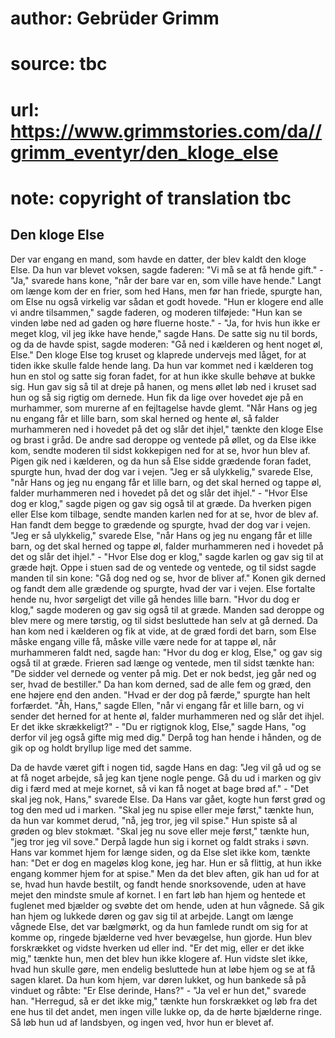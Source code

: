# author: Gebrüder Grimm
# source: tbc
# url: https://www.grimmstories.com/da//grimm_eventyr/den_kloge_else
# note: copyright of translation tbc

## Den kloge Else 

Der var engang en mand, som havde en datter, der blev kaldt den kloge
Else. Da hun var blevet voksen, sagde faderen: "Vi må se at få hende
gift." - "Ja," svarede hans kone, "når der bare var en, som ville
have hende." Langt om længe kom der en frier, som hed Hans, men før han
friede, spurgte han, om Else nu også virkelig var sådan et godt hovede.
"Hun er klogere end alle vi andre tilsammen," sagde faderen, og
moderen tilføjede: "Hun kan se vinden løbe ned ad gaden og høre fluerne
hoste." - "Ja, for hvis hun ikke er meget klog, vil jeg ikke have
hende," sagde Hans. De satte sig nu til bords, og da de havde spist,
sagde moderen: "Gå ned i kælderen og hent noget øl, Else." Den kloge
Else tog kruset og klaprede undervejs med låget, for at tiden ikke
skulle falde hende lang. Da hun var kommet ned i kælderen tog hun en
stol og satte sig foran fadet, for at hun ikke skulle behøve at bukke
sig. Hun gav sig så til at dreje på hanen, og mens øllet løb ned i
kruset sad hun og så sig rigtig om dernede. Hun fik da lige over hovedet
øje på en murhammer, som murerne af en fejltagelse havde glemt. "Når
Hans og jeg nu engang får et lille barn, som skal herned og hente øl, så
falder murhammeren ned i hovedet på det og slår det ihjel," tænkte den
kloge Else og brast i gråd. De andre sad deroppe og ventede på øllet, og
da Else ikke kom, sendte moderen til sidst kokkepigen ned for at se,
hvor hun blev af. Pigen gik ned i kælderen, og da hun så Else sidde
grædende foran fadet, spurgte hun, hvad der dog var i vejen. "Jeg er så
ulykkelig," svarede Else, "når Hans og jeg nu engang får et lille
barn, og det skal herned og tappe øl, falder murhammeren ned i hovedet
på det og slår det ihjel." - "Hvor Else dog er klog," sagde pigen og
gav sig også til at græde. Da hverken pigen eller Else kom tilbage,
sendte manden karlen ned for at se, hvor de blev af. Han fandt dem begge
to grædende og spurgte, hvad der dog var i vejen. "Jeg er så
ulykkelig," svarede Else, "når Hans og jeg nu engang får et lille
barn, og det skal herned og tappe øl, falder murhammeren ned i hovedet
på det og slår det ihjel." - "Hvor Else dog er klog," sagde karlen og
gav sig til at græde højt. Oppe i stuen sad de og ventede og ventede, og
til sidst sagde manden til sin kone: "Gå dog ned og se, hvor de bliver
af." Konen gik derned og fandt dem alle grædende og spurgte, hvad der
var i vejen. Else fortalte hende nu, hvor sørgeligt det ville gå hendes
lille barn. "Hvor du dog er klog," sagde moderen og gav sig også til
at græde. Manden sad deroppe og blev mere og mere tørstig, og til sidst
besluttede han selv at gå derned. Da han kom ned i kælderen og fik at
vide, at de græd fordi det barn, som Else måske engang ville få, måske
ville være nede for at tappe øl, når murhammeren faldt ned, sagde han:
"Hvor du dog er klog, Else," og gav sig også til at græde. Frieren sad
længe og ventede, men til sidst tænkte han: "De sidder vel dernede og
venter på mig. Det er nok bedst, jeg går ned og ser, hvad de
bestiller." Da han kom derned, sad de alle fem og græd, den ene højere
end den anden. "Hvad er der dog på færde," spurgte han helt forfærdet.
"Åh, Hans," sagde Ellen, "når vi engang får et lille barn, og vi
sender det herned for at hente øl, falder murhammeren ned og slår det
ihjel. Er det ikke skrækkeligt?" - "Du er rigtignok klog, Else,"
sagde Hans, "og derfor vil jeg også gifte mig med dig." Derpå tog han
hende i hånden, og de gik op og holdt bryllup lige med det samme.

Da de havde været gift i nogen tid, sagde Hans en dag: "Jeg vil gå ud
og se at få noget arbejde, så jeg kan tjene nogle penge. Gå du ud i
marken og giv dig i færd med at meje kornet, så vi kan få noget at bage
brød af." - "Det skal jeg nok, Hans," svarede Else. Da Hans var gået,
kogte hun først grød og tog den med ud i marken. "Skal jeg nu spise
eller meje først," tænkte hun, da hun var kommet derud, "nå, jeg tror,
jeg vil spise." Hun spiste så al grøden og blev stokmæt. "Skal jeg nu
sove eller meje først," tænkte hun, "jeg tror jeg vil sove." Derpå
lagde hun sig i kornet og faldt straks i søvn. Hans var kommet hjem for
længe siden, og da Else slet ikke kom, tænkte han: "Det er dog en
mageløs klog kone, jeg har. Hun er så flittig, at hun ikke engang kommer
hjem for at spise." Men da det blev aften, gik han ud for at se, hvad
hun havde bestilt, og fandt hende snorksovende, uden at have mejet den
mindste smule af kornet. I en fart løb han hjem og hentede et fuglenet
med bjælder og svøbte det om hende, uden at hun vågnede. Så gik han hjem
og lukkede døren og gav sig til at arbejde. Langt om længe vågnede Else,
det var bælgmørkt, og da hun famlede rundt om sig for at komme op,
ringede bjælderne ved hver bevægelse, hun gjorde. Hun blev forskrækket
og vidste hverken ud eller ind. "Er det mig, eller er det ikke mig,"
tænkte hun, men det blev hun ikke klogere af. Hun vidste slet ikke, hvad
hun skulle gøre, men endelig besluttede hun at løbe hjem og se at få
sagen klaret. Da hun kom hjem, var døren lukket, og hun bankede så på
vinduet og råbte: "Er Else derinde, Hans?" - "Ja vel er hun det,"
svarede han. "Herregud, så er det ikke mig," tænkte hun forskrækket og
løb fra det ene hus til det andet, men ingen ville lukke op, da de hørte
bjælderne ringe. Så løb hun ud af landsbyen, og ingen ved, hvor hun er
blevet af.
